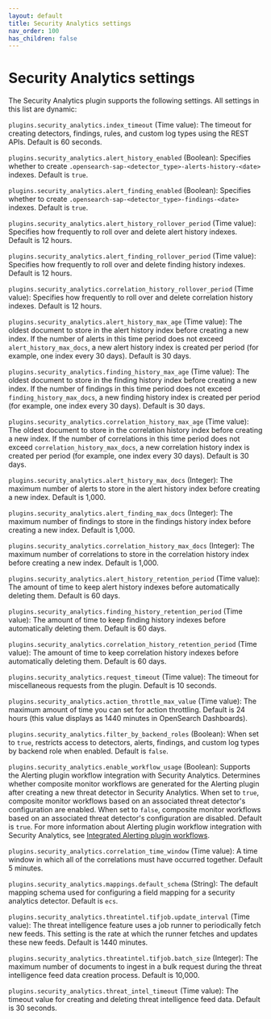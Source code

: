 ```yaml
---
layout: default
title: Security Analytics settings
nav_order: 100
has_children: false
---
```


# Security Analytics settings

The Security Analytics plugin supports the following settings. All settings in this list are dynamic:

`plugins.security_analytics.index_timeout` (Time value): The timeout for creating detectors, findings, rules, and custom log types using the REST APIs. Default is 60 seconds.

`plugins.security_analytics.alert_history_enabled` (Boolean): Specifies whether to create `.opensearch-sap-<detector_type>-alerts-history-<date>` indexes. Default is `true`.

`plugins.security_analytics.alert_finding_enabled` (Boolean): Specifies whether to create `.opensearch-sap-<detector_type>-findings-<date>` indexes. Default is `true`.

`plugins.security_analytics.alert_history_rollover_period` (Time value): Specifies how frequently to roll over and delete alert history indexes. Default is 12 hours.

`plugins.security_analytics.alert_finding_rollover_period` (Time value): Specifies how frequently to roll over and delete finding history indexes. Default is 12 hours.

`plugins.security_analytics.correlation_history_rollover_period` (Time value): Specifies how frequently to roll over and delete correlation history indexes. Default is 12 hours.

`plugins.security_analytics.alert_history_max_age` (Time value): The oldest document to store in the alert history index before creating a new index. If the number of alerts in this time period does not exceed `alert_history_max_docs`, a new alert history index is created per period (for example, one index every 30 days). Default is 30 days.

`plugins.security_analytics.finding_history_max_age` (Time value): The oldest document to store in the finding history index before creating a new index. If the number of findings in this time period does not exceed `finding_history_max_docs`, a new finding history index is created per period (for example, one index every 30 days). Default is 30 days.

`plugins.security_analytics.correlation_history_max_age` (Time value): The oldest document to store in the correlation history index before creating a new index. If the number of correlations in this time period does not exceed `correlation_history_max_docs`, a new correlation history index is created per period (for example, one index every 30 days). Default is 30 days.

`plugins.security_analytics.alert_history_max_docs` (Integer): The maximum number of alerts to store in the alert history index before creating a new index. Default is 1,000.

`plugins.security_analytics.alert_finding_max_docs` (Integer): The maximum number of findings to store in the findings history index before creating a new index. Default is 1,000.

`plugins.security_analytics.correlation_history_max_docs` (Integer): The maximum number of correlations to store in the correlation history index before creating a new index. Default is 1,000.

`plugins.security_analytics.alert_history_retention_period` (Time value): The amount of time to keep alert history indexes before automatically deleting them. Default is 60 days.

`plugins.security_analytics.finding_history_retention_period` (Time value): The amount of time to keep finding history indexes before automatically deleting them. Default is 60 days.

`plugins.security_analytics.correlation_history_retention_period` (Time value): The amount of time to keep correlation history indexes before automatically deleting them. Default is 60 days.

`plugins.security_analytics.request_timeout` (Time value): The timeout for miscellaneous requests from the plugin.
 Default is 10 seconds.

`plugins.security_analytics.action_throttle_max_value` (Time value): The maximum amount of time you can set for action throttling. Default is 24 hours (this value displays as 1440 minutes in OpenSearch Dashboards).

`plugins.security_analytics.filter_by_backend_roles` (Boolean): When set to `true`, restricts access to detectors, alerts, findings, and custom log types by backend role when enabled. Default is `false`.

`plugins.security_analytics.enable_workflow_usage` (Boolean): Supports the Alerting plugin workflow integration with Security Analytics. Determines whether composite monitor workflows are generated for the Alerting plugin after creating a new threat detector in Security Analytics. When set to `true`, composite monitor workflows based on an associated threat detector's configuration are enabled. When set to `false`, composite monitor workflows based on an associated threat detector's configuration are disabled. Default is `true`. For more information about Alerting plugin workflow integration with Security Analytics, see [Integrated Alerting plugin workflows]({{site.url}}{{site.baseurl}}/security-analytics/sec-analytics-config/detectors-config/#integrated-alerting-plugin-workflows). 

`plugins.security_analytics.correlation_time_window` (Time value): A time window in which all of the correlations must have occurred together. Default 5 minutes.

`plugins.security_analytics.mappings.default_schema` (String): The default mapping schema used for configuring a field mapping for a security analytics detector. Default is `ecs`.

`plugins.security_analytics.threatintel.tifjob.update_interval` (Time value): The threat intelligence feature uses a job runner to periodically fetch new feeds. This setting is the rate at which the runner fetches and updates these new feeds.
Default is 1440 minutes.

`plugins.security_analytics.threatintel.tifjob.batch_size` (Integer): The maximum number of documents to ingest in a bulk request during the threat intelligence feed data creation process. Default is 10,000.

`plugins.security_analytics.threat_intel_timeout` (Time value): The timeout value for creating and deleting threat intelligence feed data. Default is 30 seconds.

